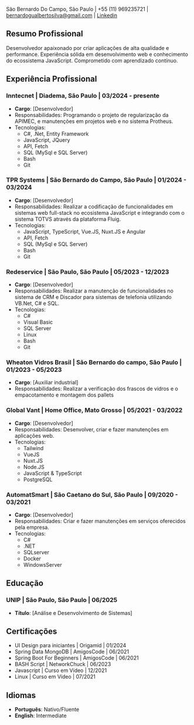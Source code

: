 São Bernardo Do Campo, São Paulo | +55 (11) 969235721 | bernardogualbertosilva@gmail.com | [Linkedin](https://www.linkedin.com/in/bernardogualberto/)

## Resumo Profissional
Desenvolvedor apaixonado por criar aplicações de alta qualidade e performance. Experiência sólida em desenvolvimento web e conhecimento do ecossistema JavaScript. Comprometido com aprendizado contínuo.

## Experiência Profissional
### Inntecnet | Diadema, São Paulo | 03/2024 - presente
- **Cargo**: [Desenvolvedor]
- Responsabilidades: Programando o projeto de regularização da APIMEC, e manutenções em projetos web e no sistema Protheus.
- Tecnologias:  
	+ C#, .Net, Entity Framework
	+ JavaScript, JQuery  
	+ API, Fetch  
	+ SQL (MySql e SQL Server)  
	+ Bash
	+ Git

### TPR Systems | São Bernardo do Campo, São Paulo | 01/2024 - 03/2024
- **Cargo**: [Desenvolvedor]
- Responsabilidades: Realizar a codificação de funcionalidades em sistemas web full-stack no ecosistema JavaScript e integrando com o sistema TOTVS através da plataforma Fluig.
- Tecnologias:  
	+ JavaScript, TypeScript, Vue.JS, Nuxt.JS e Angular  
	+ API, Fetch  
	+ SQL (MySql e SQL Server)  
	+ Bash
	+ Git

### Redeservice | São Paulo, São Paulo | 05/2023 - 12/2023
- **Cargo**: [Desenvolvedor]
- Responsabilidades: Realizar a manutenção de funcionalidades no sistema de CRM e Discador para sistemas de telefonia utilizando VB.Net, C# e SQL.
- Tecnologias:  
	+ C#  
	+ Visual Basic  
	+ SQL Server  
	+ Linux  
	+ Bash  
	+ Git

### Wheaton Vidros Brasil | São Bernardo do campo, São Paulo | 01/2023 - 05/2023
- **Cargo**: [Auxiliar industrial]
- Responsabilidades: Realizar a verificação dos frascos de vidros e o empacotamento e montagem dos pallets

### Global Vant | Home Office, Mato Grosso | 05/2021 - 03/2022
- **Cargo**: [Desenvolvedor]
- Responsabilidades: Desenvolver, criar e fazer manutenções em aplicações web.  
- Tecnologias:  
	- Tailwind  
	- VueJS  
	- Nuxt.JS
	- Node.JS  
	- JavaScript & TypeScript  
	- PostgreSQL

### AutomatSmart | São Caetano do Sul, São Paulo | 09/2020 - 03/2021
- **Cargo**: [Desenvolvedor]
- Responsabilidades: Criar e fazer manutenções em serviços oferecidos pela empresa.
- Tecnologias:  
	-  C#
	- .NET
	- SQLserver
	- Docker
	- WindowsServer

## Educação
### UNIP | São Paulo, São Paulo | 06/2025
- **Título**: [Análise e Desenvolvimento de Sistemas]

## Certificações
- UI Design para iniciantes | Origamid | 01/2024
- Spring Data MongoDB | AmigosCode | 06/2021
- Spring Boot For Beginners | AmigosCode | 06/2021
- BASH Script | NetworkChuck | 06/2023
- Javascript | Curso em Vídeo | 12/2021
- Linux | Curso em Vídeo | 07/2021

## Idiomas
- **Português**: Nativo/Fluente
- **English**: Intermediate